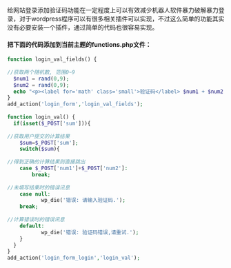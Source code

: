 给网站登录添加验证码功能在一定程度上可以有效减少机器人软件暴力破解暴力登录，对于wordpress程序可以有很多相关插件可以实现，不过这么简单的功能其实没有必要安装一个插件，通过简单的代码也很容易实现。

#### 把下面的代码添加到当前主题的functions.php文件：

```php
function login_val_fields() {
  
//获取两个随机数, 范围0~9
  $num1 = rand(0,9);
  $num2 = rand(0,9);
  echo "<p><label for='math' class='small'>验证码</label> $num1 + $num2 = ?<input type='text' name='sum' class='input' value='' size='25' tabindex='4'>"."<input type='hidden' name='num1' value='$num1'>"."<input type='hidden' name='num2' value='$num2'></p>";
}
add_action('login_form','login_val_fields');
 
function login_val() {
  if(isset($_POST['sum'])){
    
//获取用户提交的计算结果
    $sum=$_POST['sum'];
    switch($sum){
	
//得到正确的计算结果则直接跳出
	case $_POST['num1']+$_POST['num2']:
        break;
	
//未填写结果时的错误讯息
	case null:
           wp_die('错误: 请输入验证码.');
	break;
	
//计算错误时的错误讯息
	default:
           wp_die('错误: 验证码错误,请重试.');
    }
  }
}
add_action('login_form_login','login_val');
```

